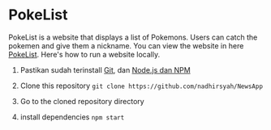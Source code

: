 # PokeList

PokeList is a website that displays a list of Pokemons. Users can catch the pokemen and give them a nickname. You can view the website in here [PokeList](https://pokelist-nadhirsyah.herokuapp.com/). Here's how to run a website locally.

1. Pastikan sudah terinstall [Git](https://git-scm.com/), dan [Node.js dan NPM](https://git-scm.com/)

2. Clone this repository
`git clone https://github.com/nadhirsyah/NewsApp`

3. Go to the cloned repository directory

4. install dependencies
`npm start`
